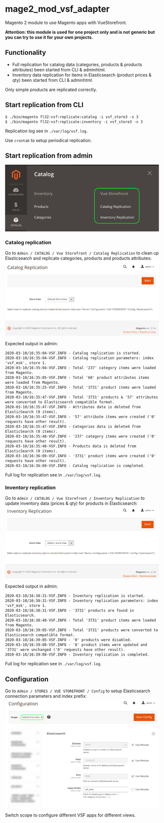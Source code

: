 # mage2_mod_vsf_adapter
Magento 2 module to use Magento apps with VueStorefront.

**Attention: this module is used for one project only and is not generic but you can try to use it for your own projects.**


## Functionality
* Full replication for catalog data (categories, products & products attributes) been started from CLI & adminhtml.
* Inventory data replication for items in Elasticsearch (product prices & qty) been started from CLI & adminhtml.

Only simple products are replicated correctly.



## Start replication from CLI
```shell script
$ ./bin/magento fl32:vsf:replicate:catalog -i vsf_store3 -s 3
$ ./bin/magento fl32:vsf:replicate:inventory -i vsf_store3 -s 3
```

Replication log see in `./var/log/vsf.log`.

Use `crontab` to setup periodical replication.



## Start replication from admin
![alt text](./docs/img/admin_menu.png "Admin menu")


### Catalog replication
Go to `Admin / CATALOG / Vue Storefront / Catalog Replication` to clean up Elasticsearch and replicate categories, products and products attributes:
![alt text](docs/img/admin_replicate_catalog.png "Catalog Replication")

Expected output in admin:
```
2020-03-10/16:35:04-VSF.INFO - Catalog replication is started.
2020-03-10/16:35:04-VSF.INFO - Catalog replication parameters: index 'vsf_msk', store 1.
2020-03-10/16:35:04-VSF.INFO - Total '237' category items were loaded from Magento.
2020-03-10/16:35:05-VSF.INFO - Total '60' product attributes items were loaded from Magento.
2020-03-10/16:35:25-VSF.INFO - Total '3731' product items were loaded from Magento.
2020-03-10/16:35:47-VSF.INFO - Total '3731' products & '57' attributes were converted to Elasticsearch compatible format.
2020-03-10/16:35:47-VSF.INFO - Attributes data is deleted from ElasticSearch (0 items).
2020-03-10/16:35:47-VSF.INFO - '57' attribute items were created ('0' requests have other result).
2020-03-10/16:35:47-VSF.INFO - Categories data is deleted from ElasticSearch (0 items).
2020-03-10/16:35:48-VSF.INFO - '237' category items were created ('0' requests have other result).
2020-03-10/16:35:48-VSF.INFO - Products data is deleted from ElasticSearch (0 items).
2020-03-10/16:36:09-VSF.INFO - '3731' product items were created ('0' requests have other result).
2020-03-10/16:36:09-VSF.INFO - Catalog replication is completed.
```
Full log for replication see in `./var/log/vsf.log`.


### Inventory replication
Go to `Admin / CATALOG / Vue Storefront / Inventory Replication` to update inventory data (prices & qty) for products in Elasticsearch:
![alt text](docs/img/admin_replicate_inventory.png "Inventory Replication")

Expected output in admin:
```
2020-03-10/16:38:31-VSF.INFO - Inventory replication is started.
2020-03-10/16:38:31-VSF.INFO - Inventory replication parameters: index 'vsf_msk', store 1.
2020-03-10/16:38:31-VSF.INFO - '3731' products are found in Elasticsearch.
2020-03-10/16:38:48-VSF.INFO - Total '3731' product items were loaded from Magento.
2020-03-10/16:39:05-VSF.INFO - Total '3731' products were converted to Elasticsearch compatible format.
2020-03-10/16:39:05-VSF.INFO - '0' products were disabled.
2020-03-10/16:39:08-VSF.INFO - '0' product items were updated and '3731' were unchanged ('0' requests have other result).
2020-03-10/16:39:08-VSF.INFO - Inventory replication is completed.
```
Full log for replication see in `./var/log/vsf.log`.



## Configuration
Go to `Admin / STORES / VUE STOREFRONT / Config` to setup Elasticsearch connection parameters and index prefix:
![alt text](docs/img/admin_config.png "Configuration")

Switch scope to configure different VSF apps for different views.
